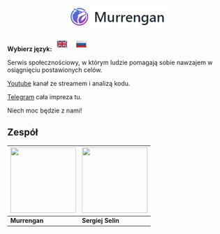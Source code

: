 <h2 align="center">
	<img src="../examples/murr-logo.png" title="Murrengan" />
</h2>

**Wybierz język:**&nbsp; [<img src="../examples/en.png" title="Angielski"  />](../en) &nbsp; [<img src="../examples/ru.png" title="Rosyjski"  />](../../../../)

Serwis społecznościowy, w którym ludzie pomagają sobie nawzajem w osiągnięciu postawionych celów.

[Youtube](https://www.youtube.com/murrengan) kanał ze streamem i analizą kodu.

[Telegram](https://t.me/MurrenganChat) cała impreza tu.

Niech moc będzie z nami!


## Zespół

[<img src="https://avatars3.githubusercontent.com/u/40840064?s=460&v=4" width="150" height="150" />](https://github.com/Murrengan)  | [<img src="https://avatars2.githubusercontent.com/u/29122136?s=460&v=4" width="150" height="150" />](https://github.com/selincodes)
---|---
**Murrengan** | **Sergiej Selin**
